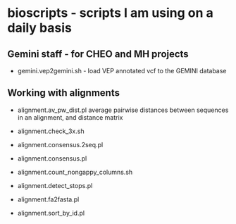 # bioscripts - scripts I am using on a daily basis

## Gemini staff - for CHEO and MH projects

* gemini.vep2gemini.sh - load VEP annotated vcf to the GEMINI database

## Working with alignments

*  alignment.av_pw_dist.pl 
average pairwise distances between sequences in an alignment, and distance matrix

* alignment.check_3x.sh

* alignment.consensus.2seq.pl

* alignment.consensus.pl

* alignment.count_nongappy_columns.sh

* alignment.detect_stops.pl

* alignment.fa2fasta.pl

* alignment.sort_by_id.pl